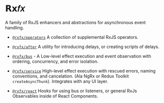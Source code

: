 # 𝗥𝘅𝑓𝑥

A family of RxJS enhancers and abstractions for asynchronous event handling.

- [`@rxfx/operators`](https://github.com/deanrad/rxfx/tree/main/operators) A collection of supplemental RxJS operators.

- [`@rxfx/after`](https://github.com/deanrad/rxfx/tree/main/after) A utility for introducing delays, or creating scripts of delays. 

- [`@rxfx/bus`](https://github.com/deanrad/rxfx/tree/main/bus) - A Low-level effect execution and event observation with ordering, concurrency, and error isolation.

- [`@rxfx/service`](https://github.com/deanrad/rxfx/tree/main/service)
High-level effect execution with rescued errors, naming conventions, and cancelation. (Ala NgRx or Redux Toolkit `createAsyncThunk`). Integrates with any UI layer.

- [`@rxfx/react`](https://github.com/deanrad/rxfx/tree/main/react) Hooks for using bus or listeners, or general RxJs Observables inside of React Components.
